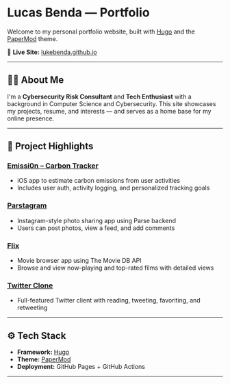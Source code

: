 # Lucas Benda — Portfolio

Welcome to my personal portfolio website, built with [Hugo](https://gohugo.io/) and the [PaperMod](https://github.com/adityatelange/hugo-PaperMod) theme.

🔗 **Live Site:** [lukebenda.github.io](https://lukebenda.github.io)

---

## 🧑‍💻 About Me

I'm a **Cybersecurity Risk Consultant** and **Tech Enthusiast** with a background in Computer Science and Cybersecurity. This site showcases my projects, resume, and interests — and serves as a home base for my online presence.

---
 
## 📁 Project Highlights 

### [Emissi0n – Carbon Tracker](https://github.com/Codepath-Group3Project/emission-calculator)
- iOS app to estimate carbon emissions from user activities  
- Includes user auth, activity logging, and personalized tracking goals

### [Parstagram](https://github.com/lukebenda/codepath_ios_parstagram)
- Instagram-style photo sharing app using Parse backend  
- Users can post photos, view a feed, and add comments

### [Flix](https://github.com/lukebenda/codepath-ios-flix)
- Movie browser app using The Movie DB API  
- Browse and view now-playing and top-rated films with detailed views

### [Twitter Clone](https://github.com/lukebenda/codepath-ios-twitter)
- Full-featured Twitter client with reading, tweeting, favoriting, and retweeting

---

## ⚙️ Tech Stack

- **Framework:** [Hugo](https://gohugo.io/)
- **Theme:** [PaperMod](https://github.com/adityatelange/hugo-PaperMod)
- **Deployment:** GitHub Pages + GitHub Actions

---

